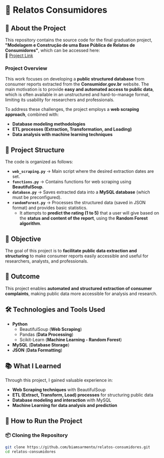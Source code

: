 # 📝 Relatos Consumidores

## 📖 About the Project

This repository contains the source code for the final graduation project, **"Modelagem e Construção de uma Base Pública de Relatos de Consumidores"**, which can be accessed here:  
🔗 [Project Link](https://linktr.ee/biamsarmento)

### Project Overview

This work focuses on developing a **public structured database** from consumer reports extracted from the **Consumidor.gov.br** website. The main motivation is to provide **easy and automated access to public data**, which is often available in an unstructured and hard-to-manage format, limiting its usability for researchers and professionals.

To address these challenges, the project employs a **web scraping approach**, combined with:
- **Database modeling methodologies**  
- **ETL processes (Extraction, Transformation, and Loading)**  
- **Data analysis with machine learning techniques**  

## 📂 Project Structure

The code is organized as follows:

- **`web_scraping.py`** → Main script where the desired extraction dates are set.  
- **`functions.py`** → Contains functions for web scraping using **BeautifulSoup**.  
- **`database.py`** → Saves extracted data into a **MySQL database** (which must be preconfigured).  
- **`randomForest.py`** → Processes the structured data (saved in JSON format) and provides basic statistics.  
  - It attempts to **predict the rating (1 to 5)** that a user will give based on the **status and content of the report**, using the **Random Forest algorithm**.  

## 🎯 Objective

The goal of this project is to **facilitate public data extraction and structuring** to make consumer reports easily accessible and useful for researchers, analysts, and professionals. 

## 🚀 Outcome

This project enables **automated and structured extraction of consumer complaints**, making public data more accessible for analysis and research.

## 🛠️ Technologies and Tools Used

- **Python**
  - BeautifulSoup (**Web Scraping**)
  - Pandas (**Data Processing**)
  - Scikit-Learn (**Machine Learning - Random Forest**)
- **MySQL** (**Database Storage**)
- **JSON** (**Data Formatting**)

## 📚 What I Learned

Through this project, I gained valuable experience in:
- **Web Scraping techniques** with BeautifulSoup  
- **ETL (Extract, Transform, Load) processes** for structuring public data  
- **Database modeling and interaction** with MySQL  
- **Machine Learning for data analysis and prediction**  

## 🔧 How to Run the Project

### 📦 Cloning the Repository
```bash
git clone https://github.com/biamsarmento/relatos-consumidores.git
cd relatos-consumidores
